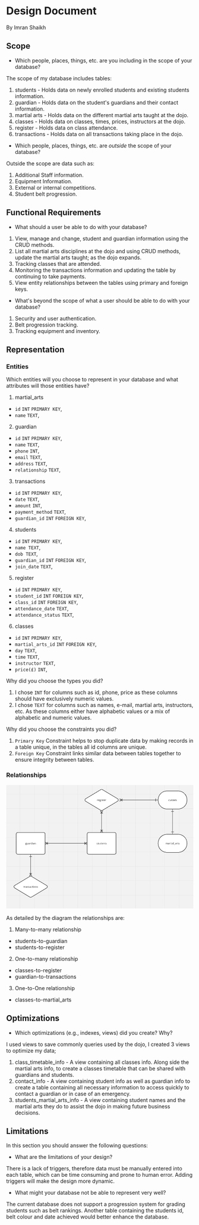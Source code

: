 # Design Document

By Imran Shaikh

## Scope

* Which people, places, things, etc. are you including in the scope of your database?

The scope of my database includes tables:
1. students - Holds data on newly enrolled students and existing students information.
2. guardian - Holds data on the student's guardians and their contact information.
3. martial arts - Holds data on the different martial arts taught at the dojo.
4. classes - Holds data on classes, times, prices, instructors at the dojo.
5. register - Holds data on class attendance.
6. transactions - Holds data on all transactions taking place in the dojo.

* Which people, places, things, etc. are *outside* the scope of your database?

Outside the scope are data such as:
1. Additional Staff information.
2. Equipment Information.
3. External or internal competitions.
4. Student belt progression.

## Functional Requirements

* What should a user be able to do with your database?

1. View, manage and change, student and guardian information using the CRUD methods.
2. List all martial arts disciplines at the dojo and using CRUD methods, update the martial arts taught; as the dojo expands.
3. Tracking classes that are attended.
4. Monitoring the transactions information and updating the table by continuing to take payments.
5. View entity relationships between the tables using primary and foreign keys.

* What's beyond the scope of what a user should be able to do with your database?

1. Security and user authentication.
2. Belt progression tracking.
3. Tracking equipment and inventory.

## Representation

### Entities

Which entities will you choose to represent in your database and what attributes will those entities have?

1. martial_arts
* `id` `INT` `PRIMARY KEY`,
* `name` `TEXT`,

2. guardian
* `id` `INT` `PRIMARY KEY`,
* `name` `TEXT`,
* `phone` `INT`,
* `email` `TEXT`,
* `address` `TEXT`,
* `relationship` `TEXT`,

3. transactions
* `id` `INT` `PRIMARY KEY`,
* `date` `TEXT`,
* `amount` `INT`,
* `payment_method` `TEXT`,
* `guardian_id` `INT` `FOREIGN KEY`,

4. students
* `id` `INT` `PRIMARY KEY`,
* `name TEXT`,
* `dob TEXT`,
* `guardian_id` `INT` `FOREIGN KEY`,
* `join_date` `TEXT`,

5. register
* `id` `INT` `PRIMARY KEY`,
* `student_id` `INT` `FOREIGN KEY`,
* `class_id` `INT` `FOREIGN KEY`,
* `attendance_date` `TEXT`,
* `attendance_status` `TEXT`,

6. classes
* `id` `INT` `PRIMARY KEY`,
* `martial_arts_id` `INT` `FOREIGN KEY`,
* `day` `TEXT`,
* `time` `TEXT`,
* `instructor` `TEXT`,
* `price(£)` `INT`,

Why did you choose the types you did?

1. I chose `INT` for columns such as id, phone, price as these columns should have exclusively numeric values.
2. I chose `TEXT` for columns such as names, e-mail, martial arts, instructors, etc. As these columns either have alphabetic values or a mix of alphabetic and numeric values.

Why did you choose the constraints you did?

1. `Primary Key` Constraint helps to stop duplicate data by making records in a table unique, in the tables all id columns are unique.
2. `Foreign Key` Constraint links similar data between tables together to ensure integrity between tables.

### Relationships

![project/DOJO-ERD.png](DOJO-ERD.png)

As detailed by the diagram the relationships are:

1. Many-to-many relationship

* students-to-guardian
* students-to-register

2. One-to-many relationship

* classes-to-register
* guardian-to-transactions

3. One-to-One relationship

* classes-to-martial_arts

## Optimizations

* Which optimizations (e.g., indexes, views) did you create? Why?

I used views to save commonly queries used by the dojo, I created 3 views to optimize my data;

1. class_timetable_info - A view containing all classes info. Along side the martial arts info, to create a classes timetable that can be shared with guardians and students.
2. contact_info - A view containing student info as well as guardian info to create a table containing all necessary information to access quickly to contact a guardian or in case of an emergency.
3. students_martial_arts_info - A view containing student names and the martial arts they do to assist the dojo in making future business decisions.

## Limitations

In this section you should answer the following questions:

* What are the limitations of your design?

There is a lack of triggers, therefore data must be manually entered into each table, which can be time consuming and prone to human error. Adding triggers will make the design more dynamic.

* What might your database not be able to represent very well?

The current database does not support a progression system for grading students such as belt rankings. Another table containing the students id, belt colour and date achieved would better enhance the database.
